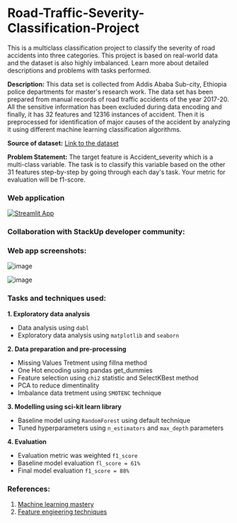 # Road-Traffic-Severity-Classification-Project
This is a multiclass classification project to classify the severity of road accidents into three categories. This project is based on real-world data and the dataset is also highly imbalanced. Learn more about detailed descriptions and problems with tasks performed.

**Description:** This data set is collected from Addis Ababa Sub-city, Ethiopia police departments for master's research work. The data set has been prepared from manual records of road traffic accidents of the year 2017-20. All the sensitive information has been excluded during data encoding and finally, it has 32 features and 12316 instances of accident. Then it is preprocessed for identification of major causes of the accident by analyzing it using different machine learning classification algorithms. 

**Source of dataset:** [Link to the dataset](https://www.narcis.nl/dataset/RecordID/oai%3Aeasy.dans.knaw.nl%3Aeasy-dataset%3A191591)

**Problem Statement:** The target feature is Accident_severity which is a multi-class variable. The task is to classify this variable based on the other 31 features step-by-step by going through each day's task. Your metric for evaluation will be f1-score.

### Web application

[![Streamlit App](https://static.streamlit.io/badges/streamlit_badge_black_white.svg)](https://accident-severity-prediction-app-app-novdvhx7dm8wa65wy4gcxg.streamlit.app/)


### Collaboration with StackUp developer community:


### Web app screenshots:

![image](https://i.imgur.com/xpiq3nk.png)

![image](https://i.imgur.com/T6AJpIJ.png)


### Tasks and techniques used:

**1. Exploratory data analysis**
- Data analysis using `dabl`
- Exploratory data analysis using `matplotlib` and `seaborn`

**2. Data preparation and pre-processing**
- Missing Values Tretment using fillna method
- One Hot encoding using pandas get_dummies
- Feature selection using `chi2` statistic and SelectKBest method
- PCA to reduce dimentinality
- Imbalance data tretment using `SMOTENC` technique

**3. Modelling using sci-kit learn library**
- Baseline model using `RandomForest` using default technique 
- Tuned hyperparameters using `n_estimators` and `max_depth` parameters 

**4. Evaluation**
- Evaluation metric was weighted `f1_score` 
- Baseline model evaluation `fl_score = 61%`
- Final model evaluation `f1_score = 88%`


### References:

1. [Machine learning mastery](https://machinelearningmastery.com/feature-selection-with-categorical-data/)
2. [Feature engieering techniques](https://towardsdatascience.com/feature-engineering-for-machine-learning-3a5e293a5114)

